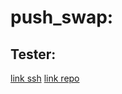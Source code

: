 # push_swap:

## Tester:
[link ssh](git@github.com:Jkutkut/42Tester-push_swap.git)
[link repo](https://github.com/Jkutkut/42Tester-push_swap)
